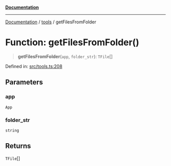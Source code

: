 [**Documentation**](../../README.md)

***

[Documentation](../../README.md) / [tools](../README.md) / getFilesFromFolder

# Function: getFilesFromFolder()

> **getFilesFromFolder**(`app`, `folder_str`): `TFile`[]

Defined in: [src/tools.ts:208](https://github.com/Christian-Me/folder-to-tags-plugin/blob/a733ed2c2245ed051659b6c3e9c71ef47c30835a/src/tools.ts#L208)

## Parameters

### app

`App`

### folder\_str

`string`

## Returns

`TFile`[]
